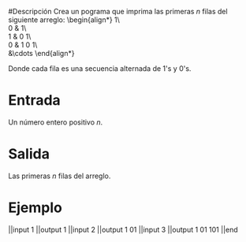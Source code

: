 #Descripción
Crea un pograma que imprima las primeras $n$ filas del siguiente arreglo:
\begin{align*}
1\\\
0 & 1\\\
1 & 0 1\\\
0 & 1 0 1\\\
&\cdots
\end{align*}

Donde cada fila es una secuencia alternada de $1$'s y $0$'s.

# Entrada

Un número entero positivo $n$.

# Salida

Las primeras $n$ filas del arreglo.

# Ejemplo

||input
1
||output
1
||input
2
||output
1
01
||input
3
||output
1
01
101
||end
